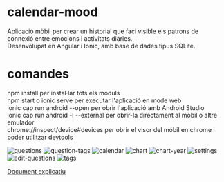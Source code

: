 # calendar-mood
Aplicació mòbil per crear un historial que faci visible els patrons de connexió entre emocions i activitats diàries. \
Desenvolupat en Angular i Ionic, amb base de dades tipus SQLite.

# comandes
npm install per instal·lar tots els móduls \
npm start o ionic serve per executar l'aplicació en mode web \
ionic cap run android --open per obrir l'aplicació amb Android Studio \
ionic cap run android -l --external per obrir-la directament al mòbil o altre emulador \
chrome://inspect/device#devices per obrir el visor del móbil en chrome i poder utilitzar devtools

![questions](https://res.cloudinary.com/dlmdj7zsu/image/upload/t_square-fit/v1648049356/tab1_ie5his.jpg)
![question-tags](https://res.cloudinary.com/dlmdj7zsu/image/upload/t_square-fit/v1648049362/tab12_jkjnew.jpg)
![calendar](https://res.cloudinary.com/dlmdj7zsu/image/upload/t_square-fit/v1648410790/Screenshot_20220327_214803_io.ionic.starter_m4iy4w.jpg)
![chart](https://res.cloudinary.com/dlmdj7zsu/image/upload/t_square-fit/v1738324361/CalendarMood/calendar-chart_iqppu9.jpg)
![chart-year](https://res.cloudinary.com/dlmdj7zsu/image/upload/t_square-fit/v1738324362/CalendarMood/calendar-chart-year_w1iina.jpg)
![settings](https://res.cloudinary.com/dlmdj7zsu/image/upload/v1738324362/CalendarMood/settings_wbx8lc.jpg)
![edit-questions](https://res.cloudinary.com/dlmdj7zsu/image/upload/t_square-fit/v1738324363/CalendarMood/edit-questions_dmb8yr.jpg)
![tags](https://res.cloudinary.com/dlmdj7zsu/image/upload/t_square-fit/v1738324362/CalendarMood/calendar-chart-year_w1iina.jpg)

[Document explicatiu](https://docs.google.com/document/d/1P_n9kRcMQ_trgekfa3z2fY3cEdq9etptrkNKA9ulH9k/edit?tab=t.0)
